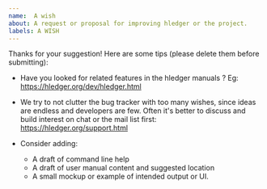 ```yaml
---
name:  A wish
about: A request or proposal for improving hledger or the project.
labels: A WISH
---
```


Thanks for your suggestion! Here are some tips (please delete them before submitting):

- Have you looked for related features in the hledger manuals ? Eg:
  https://hledger.org/dev/hledger.html

- We try to not clutter the bug tracker with too many wishes, since ideas are endless and developers are few.
  Often it's better to discuss and build interest on chat or the mail list first:
  https://hledger.org/support.html

- Consider adding:
  - A draft of command line help
  - A draft of user manual content and suggested location
  - A small mockup or example of intended output or UI.
